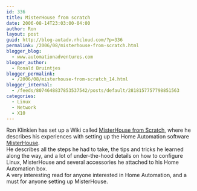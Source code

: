 ```yaml
---
id: 336
title: MisterHouse from scratch
date: 2006-08-14T23:03:00-04:00
author: Ron
layout: post
guid: http://blog-autadv.rhcloud.com/?p=336
permalink: /2006/08/misterhouse-from-scratch.html
blogger_blog:
  - www.automationadventures.com
blogger_author:
  - Ronald Bruintjes
blogger_permalink:
  - /2006/08/misterhouse-from-scratch_14.html
blogger_internal:
  - /feeds/8074648837853537542/posts/default/2818157757798851563
categories:
  - Linux
  - Network
  - X10
---
```

Ron Klinkien has set up a Wiki called [MisterHouse from Scratch](http://mrhousefromscratch.tk/), where he describes his experiences with setting up the Home Automation software [MisterHouse](http://misterhouse.net/).  
He describes all the steps he had to take, the tips and tricks he learned along the way, and a lot of under-the-hood details on how to configure Linux, MisterHouse and several accessories he attached to his Home Automation box.  
A very interesting read for anyone interested in Home Automation, and a must for anyone setting up MisterHouse.